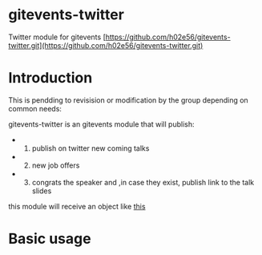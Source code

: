 gitevents-twitter
=====
Twitter module for gitevents [https://github.com/h02e56/gitevents-twitter.git](https://github.com/h02e56/gitevents-twitter.git)

# Introduction

This is pendding to revisision or modification by the group depending on common needs:

gitevents-twitter is an gitevents module that will publish:

* 1. publish on twitter new coming talks
* 2. new job offers
* 3. congrats the speaker and ,in case they exist, publish link to the talk slides

this module will receive an object like [this](https://github.com/h02e56/gitevents-twitter/blob/master/sample_data.js)

# Basic usage


